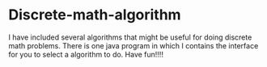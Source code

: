 # Discrete-math-algorithm

I have included several algorithms that might be useful for doing discrete math problems. There is one java program in which I contains the interface for you to select a algorithm to do. Have fun!!!!

